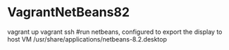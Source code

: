 # VagrantNetBeans82
vagrant up
vagrant ssh
#run netbeans, configured to export the display to host VM
/usr/share/applications/netbeans-8.2.desktop
